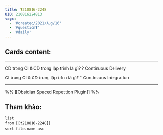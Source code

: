 ```yaml
---
title: ❓210816-2248
UID: 210816224813
tags:
  - '#created/2021/Aug/16'
  - '#question❓'
  - '#daily'
---
```


## Cards content:
---

CD trong CI & CD trong lập trình là gì?
?
Continuous Delivery
<!--SR:!2021-08-20,4,270-->

CI trong CI & CD trong lập trình là gì?
?
Continuous Integration
<!--SR:!2021-08-20,4,270-->

---
%%
[[Obsidian Spaced Repetition Plugin]]
%%

## Tham khảo:
```dataview
list
from [[❓210816-2248]]
sort file.name asc
```